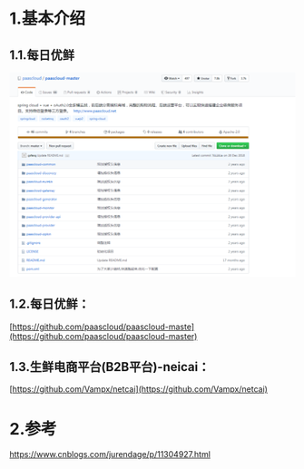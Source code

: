 # 1.基本介绍

## 1.1.每日优鲜

![](/static/image/微信截图_20200519100545.png)

## 1.2.每日优鲜：

[https://github.com/paascloud/paascloud-maste](https://github.com/paascloud/paascloud-master)

## 1.3.生鲜电商平台\(B2B平台\)-neicai：

[https://github.com/Vampx/netcai](https://github.com/Vampx/netcai)

# 2.参考

https://www.cnblogs.com/jurendage/p/11304927.html


